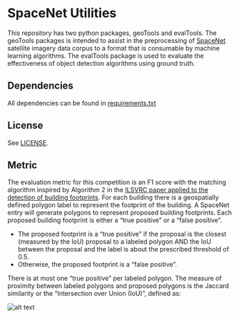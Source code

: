 # SpaceNet Utilities

This repository has two python packages, geoTools and evalTools. The geoTools packages is intended to assist in the preprocessing of [SpaceNet](https://aws.amazon.com/public-data-sets/spacenet/) satellite imagery data corpus to a format that is consumable by machine learning algorithms. The evalTools package is used to evaluate the effectiveness of object detection algorithms using ground truth.

## Dependencies
All dependencies can be found in [requirements.txt](./python/requirements.txt)

## License
See [LICENSE](./LICENSE).

## Metric
The evaluation metric for this competition is an F1 score with the matching algorithm inspired by Algorithm 2 in the [ILSVRC paper applied to the detection of building footprints](https://arxiv.org/pdf/1409.0575v3.pdf). For each building there is a geospatially defined polygon label to represent the footprint of the building. A SpaceNet entry will generate polygons to represent proposed building footprints.  Each proposed building footprint is either a “true positive” or a “false positive”.

* The proposed footprint is a “true positive” if the proposal is the closest (measured by the IoU) proposal to a labeled polygon AND the IoU between the proposal and the label is about the prescribed threshold of 0.5.
* Otherwise, the proposed footprint is a “false positive”.

There is at most one “true positive” per labeled polygon.
The measure of proximity between labeled polygons and proposed polygons is the Jaccard similarity or the “Intersection over Union (IoU)”, defined as:

![alt text](https://github.com/SpaceNetChallenge/utilities/blob/master/content/IoU.jpg "IoU")
